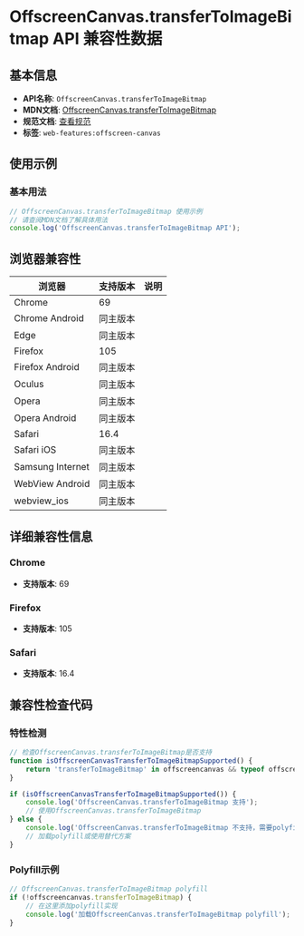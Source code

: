 # OffscreenCanvas.transferToImageBitmap API 兼容性数据

## 基本信息

- **API名称**: `OffscreenCanvas.transferToImageBitmap`
- **MDN文档**: [OffscreenCanvas.transferToImageBitmap](https://developer.mozilla.org/docs/Web/API/OffscreenCanvas/transferToImageBitmap)
- **规范文档**: [查看规范](https://html.spec.whatwg.org/multipage/canvas.html#dom-offscreencanvas-transfertoimagebitmap-dev)
- **标签**: `web-features:offscreen-canvas`

## 使用示例

### 基本用法

```javascript
// OffscreenCanvas.transferToImageBitmap 使用示例
// 请查阅MDN文档了解具体用法
console.log('OffscreenCanvas.transferToImageBitmap API');
```

## 浏览器兼容性

| 浏览器 | 支持版本 | 说明 |
|--------|----------|------|
| Chrome | 69 |  |
| Chrome Android | 同主版本 |  |
| Edge | 同主版本 |  |
| Firefox | 105 |  |
| Firefox Android | 同主版本 |  |
| Oculus | 同主版本 |  |
| Opera | 同主版本 |  |
| Opera Android | 同主版本 |  |
| Safari | 16.4 |  |
| Safari iOS | 同主版本 |  |
| Samsung Internet | 同主版本 |  |
| WebView Android | 同主版本 |  |
| webview_ios | 同主版本 |  |

## 详细兼容性信息

### Chrome

- **支持版本**: 69

### Firefox

- **支持版本**: 105

### Safari

- **支持版本**: 16.4

## 兼容性检查代码

### 特性检测

```javascript
// 检查OffscreenCanvas.transferToImageBitmap是否支持
function isOffscreenCanvasTransferToImageBitmapSupported() {
    return 'transferToImageBitmap' in offscreencanvas && typeof offscreencanvas.transferToImageBitmap === 'function';
}

if (isOffscreenCanvasTransferToImageBitmapSupported()) {
    console.log('OffscreenCanvas.transferToImageBitmap 支持');
    // 使用OffscreenCanvas.transferToImageBitmap
} else {
    console.log('OffscreenCanvas.transferToImageBitmap 不支持，需要polyfill');
    // 加载polyfill或使用替代方案
}
```

### Polyfill示例

```javascript
// OffscreenCanvas.transferToImageBitmap polyfill
if (!offscreencanvas.transferToImageBitmap) {
    // 在这里添加polyfill实现
    console.log('加载OffscreenCanvas.transferToImageBitmap polyfill');
}
```

